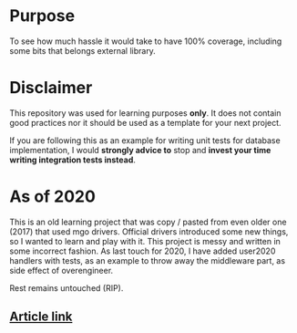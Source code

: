 
# Purpose
To see how much hassle it would take to have 100% coverage, including some bits that belongs external library.

# Disclaimer
This repository was used for learning purposes **only**. It does not contain good practices nor it should be used as a template for your next project. 

If you are following this as an example for writing unit tests for database implementation, I would **strongly advice to** stop and **invest your time writing integration tests instead**.


# As of 2020
This is an old learning project that was copy / pasted from even older one (2017) that used mgo drivers. Official drivers introduced some new things, so I wanted to learn and play with it. This project is messy and written in some incorrect fashion. 
As last touch for 2020, I have added user2020 handlers with tests, as an example to throw away the middleware part, as side effect of overengineer.

Rest remains untouched (RIP).
## [Article link](https://medium.com/better-programming/unit-testing-code-using-the-mongo-go-driver-in-golang-7166d1aa72c0)